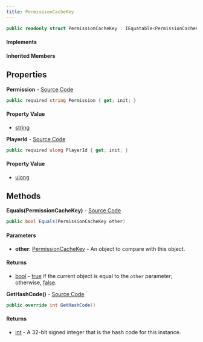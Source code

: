 ```yaml
---
title: PermissionCacheKey
---
```


```csharp
public readonly struct PermissionCacheKey : IEquatable<PermissionCacheKey>
```

#### Implements

#### Inherited Members

## Properties

**Permission** - [Source Code](https://github.com/swiftly-solution/swiftlys2/blob/main/managed/src/SwiftlyS2.Core/Modules/Permissions/PermissionCacheKey.cs#L5)

```csharp
public required string Permission { get; init; }
```

#### Property Value

- [string](https://learn.microsoft.com/dotnet/api/system.string)

**PlayerId** - [Source Code](https://github.com/swiftly-solution/swiftlys2/blob/main/managed/src/SwiftlyS2.Core/Modules/Permissions/PermissionCacheKey.cs#L4)

```csharp
public required ulong PlayerId { get; init; }
```

#### Property Value

- [ulong](https://learn.microsoft.com/dotnet/api/system.uint64)

## Methods

**Equals(PermissionCacheKey)** - [Source Code](https://github.com/swiftly-solution/swiftlys2/blob/main/managed/src/SwiftlyS2.Core/Modules/Permissions/PermissionCacheKey.cs#L8)

```csharp
public bool Equals(PermissionCacheKey other)
```

#### Parameters

- **other**: [PermissionCacheKey](/docs/api/core/permissions/permissioncachekey) - An object to compare with this object.

#### Returns

- [bool](https://learn.microsoft.com/dotnet/api/system.boolean) - <a href="https://learn.microsoft.com/dotnet/csharp/language-reference/builtin-types/bool">true</a> if the current object is equal to the <code class="paramref">other</code> parameter; otherwise, <a href="https://learn.microsoft.com/dotnet/csharp/language-reference/builtin-types/bool">false</a>.

**GetHashCode()** - [Source Code](https://github.com/swiftly-solution/swiftlys2/blob/main/managed/src/SwiftlyS2.Core/Modules/Permissions/PermissionCacheKey.cs#L12)

```csharp
public override int GetHashCode()
```

#### Returns

- [int](https://learn.microsoft.com/dotnet/api/system.int32) - A 32-bit signed integer that is the hash code for this instance.

